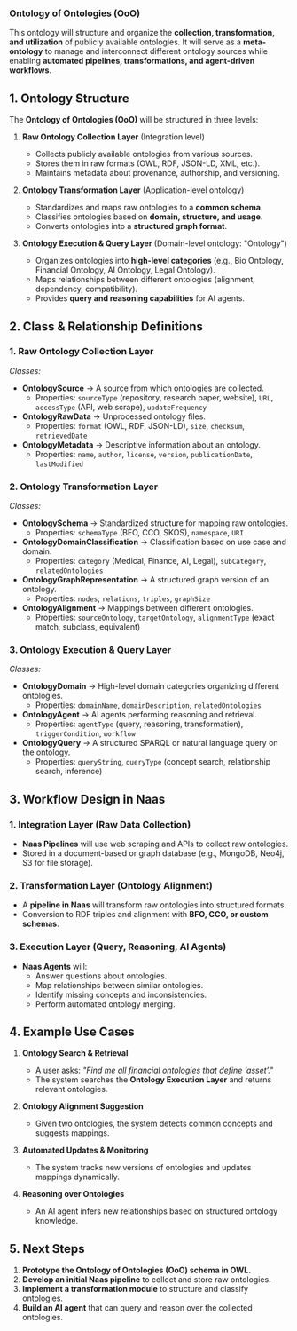 ### **Ontology of Ontologies (OoO)**

This ontology will structure and organize the **collection, transformation, and utilization** of publicly available ontologies. It will serve as a **meta-ontology** to manage and interconnect different ontology sources while enabling **automated pipelines, transformations, and agent-driven workflows**.


## **1. Ontology Structure**
The **Ontology of Ontologies (OoO)** will be structured in three levels:

1. **Raw Ontology Collection Layer** (Integration level)  
   - Collects publicly available ontologies from various sources.
   - Stores them in raw formats (OWL, RDF, JSON-LD, XML, etc.).
   - Maintains metadata about provenance, authorship, and versioning.

2. **Ontology Transformation Layer** (Application-level ontology)  
   - Standardizes and maps raw ontologies to a **common schema**.
   - Classifies ontologies based on **domain, structure, and usage**.
   - Converts ontologies into a **structured graph format**.

3. **Ontology Execution & Query Layer** (Domain-level ontology: "Ontology")  
   - Organizes ontologies into **high-level categories** (e.g., Bio Ontology, Financial Ontology, AI Ontology, Legal Ontology).
   - Maps relationships between different ontologies (alignment, dependency, compatibility).
   - Provides **query and reasoning capabilities** for AI agents.


## **2. Class & Relationship Definitions**
### **1. Raw Ontology Collection Layer**  
_Classes:_
- **OntologySource** → A source from which ontologies are collected.  
  - Properties: `sourceType` (repository, research paper, website), `URL`, `accessType` (API, web scrape), `updateFrequency`
- **OntologyRawData** → Unprocessed ontology files.  
  - Properties: `format` (OWL, RDF, JSON-LD), `size`, `checksum`, `retrievedDate`
- **OntologyMetadata** → Descriptive information about an ontology.  
  - Properties: `name`, `author`, `license`, `version`, `publicationDate`, `lastModified`

### **2. Ontology Transformation Layer**  
_Classes:_
- **OntologySchema** → Standardized structure for mapping raw ontologies.  
  - Properties: `schemaType` (BFO, CCO, SKOS), `namespace`, `URI`
- **OntologyDomainClassification** → Classification based on use case and domain.  
  - Properties: `category` (Medical, Finance, AI, Legal), `subCategory`, `relatedOntologies`
- **OntologyGraphRepresentation** → A structured graph version of an ontology.  
  - Properties: `nodes`, `relations`, `triples`, `graphSize`
- **OntologyAlignment** → Mappings between different ontologies.  
  - Properties: `sourceOntology`, `targetOntology`, `alignmentType` (exact match, subclass, equivalent)

### **3. Ontology Execution & Query Layer**  
_Classes:_
- **OntologyDomain** → High-level domain categories organizing different ontologies.  
  - Properties: `domainName`, `domainDescription`, `relatedOntologies`
- **OntologyAgent** → AI agents performing reasoning and retrieval.  
  - Properties: `agentType` (query, reasoning, transformation), `triggerCondition`, `workflow`
- **OntologyQuery** → A structured SPARQL or natural language query on the ontology.  
  - Properties: `queryString`, `queryType` (concept search, relationship search, inference)


## **3. Workflow Design in Naas**
### **1. Integration Layer (Raw Data Collection)**
- **Naas Pipelines** will use web scraping and APIs to collect raw ontologies.
- Stored in a document-based or graph database (e.g., MongoDB, Neo4j, S3 for file storage).

### **2. Transformation Layer (Ontology Alignment)**
- A **pipeline in Naas** will transform raw ontologies into structured formats.
- Conversion to RDF triples and alignment with **BFO, CCO, or custom schemas**.

### **3. Execution Layer (Query, Reasoning, AI Agents)**
- **Naas Agents** will:
  - Answer questions about ontologies.
  - Map relationships between similar ontologies.
  - Identify missing concepts and inconsistencies.
  - Perform automated ontology merging.


## **4. Example Use Cases**
1. **Ontology Search & Retrieval**
   - A user asks: *"Find me all financial ontologies that define ‘asset’."*
   - The system searches the **Ontology Execution Layer** and returns relevant ontologies.

2. **Ontology Alignment Suggestion**
   - Given two ontologies, the system detects common concepts and suggests mappings.

3. **Automated Updates & Monitoring**
   - The system tracks new versions of ontologies and updates mappings dynamically.

4. **Reasoning over Ontologies**
   - An AI agent infers new relationships based on structured ontology knowledge.

## **5. Next Steps**
1. **Prototype the Ontology of Ontologies (OoO) schema in OWL.**
2. **Develop an initial Naas pipeline** to collect and store raw ontologies.
3. **Implement a transformation module** to structure and classify ontologies.
4. **Build an AI agent** that can query and reason over the collected ontologies.
